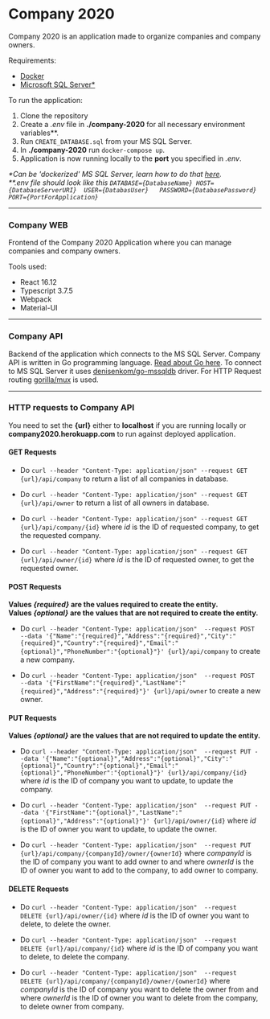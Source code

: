 # Company 2020
Company 2020 is an application made to organize companies and company owners.

Requirements:
* [Docker](https://www.docker.com/get-started)
* [Microsoft SQL Server*]()

To run the application:
1. Clone the repository
2. Create a *.env* file in **./company-2020**  for all necessary environment variables**.
3. Run ```CREATE_DATABASE.sql``` from your MS SQL Server.
4. In **./company-2020** run ```docker-compose up```.
5. Application is now running locally to the **port** you specified in *.env*.

*\*Can be 'dockerized' MS SQL Server, learn how to do that [here](https://docs.microsoft.com/en-us/sql/linux/quickstart-install-connect-docker?view=sql-server-ver15&pivots=cs1-powershell).*  
*\*\*.env file should look like this ```DATABASE={DatabaseName}
                                        HOST={DatabaseServerURI} 
                                        USER={DatabasUser}  
                                        PASSWORD={DatabasePassword}
                                        PORT={PortForApplication}```*


---
### Company WEB

Frontend of the Company 2020 Application where you can manage companies and company owners.  

Tools used: 
* React 16.12
* Typescript 3.7.5
* Webpack
* Material-UI

---
### Company API
Backend of the application which connects to the MS SQL Server.
Company API is written in Go programming language. [Read about Go here](). To connect to MS SQL Server it uses [denisenkom/go-mssqldb](https://github.com/denisenkom/go-mssqldb) driver. For HTTP Request routing [gorilla/mux](https://github.com/gorilla/mux)
 is used. 

---
### HTTP requests to Company API
You need to set the **{url}** either to **localhost** if you are running locally or **company2020.herokuapp.com** to run against deployed application.

#### GET Requests
* Do  ```curl --header "Content-Type: application/json" --request GET {url}/api/company``` to return a list of all companies in database.  
  
* Do  ```curl --header "Content-Type: application/json" --request GET {url}/api/owner``` to return a list of all owners in database.  
  
 * Do  ```curl --header "Content-Type: application/json" --request GET {url}/api/company/{id}``` where *id* is the ID of requested company, to get the requested company.
          
 * Do  ```curl --header "Content-Type: application/json" --request GET {url}/api/owner/{id}``` where *id* is the ID of requested owner, to get the requested owner.  
 
 #### POST Requests
 **Values *{required}* are the values required to create the entity.**  
**Values *{optional}* are the values that are not required to create the entity.**
 
* Do  ```curl --header "Content-Type: application/json" 
             --request POST
             --data '{"Name":"{required}","Address":"{required}","City":"{required}","Country":"{required}","Email":"{optional}","PhoneNumber":"{optional}"}'
             {url}/api/company``` to create a new company.
             
* Do  ```curl --header "Content-Type: application/json" 
             --request POST
             --data '{"FirstName":"{required}","LastName":"{required}","Address":"{required}"}'
             {url}/api/owner``` to create a new owner.               
             
 #### PUT Requests
 **Values *{optional}* are the values that are not required to update the entity.**
* Do  ```curl --header "Content-Type: application/json" 
              --request PUT
              --data '{"Name":"{optional}","Address":"{optional}","City":"{optional}","Country":"{optional}","Email":"{optional}","PhoneNumber":"{optional}"}'
              {url}/api/company/{id}``` where *id* is the ID of company you want to update, to update the company.
              
* Do  ```curl --header "Content-Type: application/json" 
              --request PUT
              --data '{"FirstName":"{optional}","LastName":"{optional}","Address":"{optional}"}'
              {url}/api/owner/{id}``` where *id* is the ID of owner you want to update, to update the owner.
              
* Do  ```curl --header "Content-Type: application/json" 
                            --request PUT
                            {url}/api/company/{companyId}/owner/{ownerId}``` where *companyId* is the ID of company you want to add owner to and where *ownerId* is the ID of owner you want to add to the company, to add owner to company.
  
 #### DELETE Requests
 
* Do  ```curl --header "Content-Type: application/json" 
               --request DELETE
               {url}/api/owner/{id}``` where *id* is the ID of owner you want to delete, to delete the owner.
               
* Do  ```curl --header "Content-Type: application/json" 
                --request DELETE
                {url}/api/company/{id}``` where *id* is the ID of company you want to delete, to delete the company.
                
* Do  ```curl --header "Content-Type: application/json" 
                            --request DELETE
                            {url}/api/company/{companyId}/owner/{ownerId}``` where *companyId* is the ID of company you want to delete the owner from and where *ownerId* is the ID of owner you want to delete from the company, to delete owner from company.